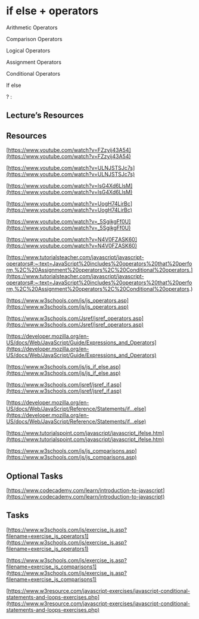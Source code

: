 
# if else + operators

Arithmetic Operators

Comparison Operators

Logical Operators

Assignment Operators

Conditional Operators

If else

? :

## Lecture’s Resources

## Resources

[https://www.youtube.com/watch?v=FZzyij43A54](https://www.youtube.com/watch?v=FZzyij43A54)

[https://www.youtube.com/watch?v=ULNJSTSJc7s](https://www.youtube.com/watch?v=ULNJSTSJc7s)

[https://www.youtube.com/watch?v=IsG4Xd6LlsM](https://www.youtube.com/watch?v=IsG4Xd6LlsM)

[https://www.youtube.com/watch?v=UogH74LirBc](https://www.youtube.com/watch?v=UogH74LirBc)

[https://www.youtube.com/watch?v=_5SgikgFf0U](https://www.youtube.com/watch?v=_5SgikgFf0U)

[https://www.youtube.com/watch?v=N4V0FZASK60](https://www.youtube.com/watch?v=N4V0FZASK60)

[https://www.tutorialsteacher.com/javascript/javascript-operators#:~:text=JavaScript%20includes%20operators%20that%20perform,%2C%20Assignment%20operators%2C%20Conditional%20operators.](https://www.tutorialsteacher.com/javascript/javascript-operators#:~:text=JavaScript%20includes%20operators%20that%20perform,%2C%20Assignment%20operators%2C%20Conditional%20operators.)

[https://www.w3schools.com/js/js_operators.asp](https://www.w3schools.com/js/js_operators.asp)

[https://www.w3schools.com/Jsref/jsref_operators.asp](https://www.w3schools.com/Jsref/jsref_operators.asp)

[https://developer.mozilla.org/en-US/docs/Web/JavaScript/Guide/Expressions_and_Operators](https://developer.mozilla.org/en-US/docs/Web/JavaScript/Guide/Expressions_and_Operators)

[https://www.w3schools.com/js/js_if_else.asp](https://www.w3schools.com/js/js_if_else.asp)

[https://www.w3schools.com/jsref/jsref_if.asp](https://www.w3schools.com/jsref/jsref_if.asp)

[https://developer.mozilla.org/en-US/docs/Web/JavaScript/Reference/Statements/if...else](https://developer.mozilla.org/en-US/docs/Web/JavaScript/Reference/Statements/if...else)

[https://www.tutorialspoint.com/javascript/javascript_ifelse.htm](https://www.tutorialspoint.com/javascript/javascript_ifelse.htm)

[https://www.w3schools.com/js/js_comparisons.asp](https://www.w3schools.com/js/js_comparisons.asp)

## Optional Tasks

[https://www.codecademy.com/learn/introduction-to-javascript](https://www.codecademy.com/learn/introduction-to-javascript)


## Tasks

[https://www.w3schools.com/js/exercise_js.asp?filename=exercise_js_operators1](https://www.w3schools.com/js/exercise_js.asp?filename=exercise_js_operators1)

[https://www.w3schools.com/js/exercise_js.asp?filename=exercise_js_comparisons1](https://www.w3schools.com/js/exercise_js.asp?filename=exercise_js_comparisons1)

[https://www.w3resource.com/javascript-exercises/javascript-conditional-statements-and-loops-exercises.php](https://www.w3resource.com/javascript-exercises/javascript-conditional-statements-and-loops-exercises.php)


